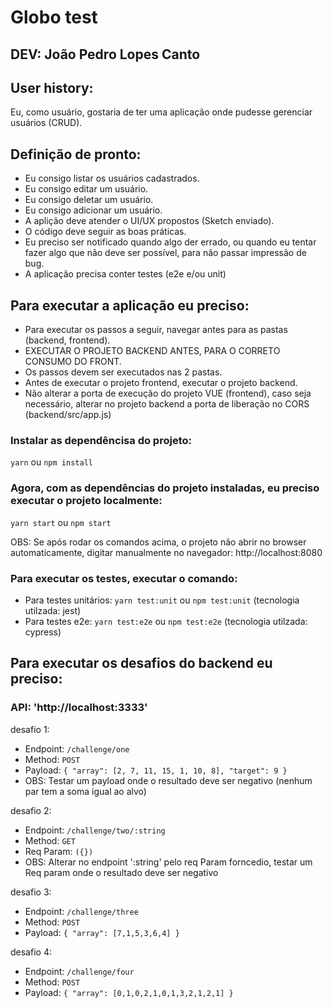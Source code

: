 # Globo test

## DEV: João Pedro Lopes Canto

## User history:

Eu, como usuário, gostaria de ter uma aplicação onde pudesse gerenciar usuários (CRUD).

## Definição de pronto:

- Eu consigo listar os usuários cadastrados.
- Eu consigo editar um usuário.
- Eu consigo deletar um usuário.
- Eu consigo adicionar um usuário.
- A aplição deve atender o UI/UX propostos (Sketch enviado).
- O código deve seguir as boas práticas.
- Eu preciso ser notificado quando algo der errado, ou quando eu tentar fazer algo que não deve ser possível, para não passar impressão de bug.
- A aplicação precisa conter testes (e2e e/ou unit)

## Para executar a aplicação eu preciso:

- Para executar os passos a seguir, navegar antes para as pastas (backend, frontend).
- EXECUTAR O PROJETO BACKEND ANTES, PARA O CORRETO CONSUMO DO FRONT.
- Os passos devem ser executados nas 2 pastas.
- Antes de executar o projeto frontend, executar o projeto backend.
- Não alterar a porta de execução do projeto VUE (frontend), caso seja necessário, alterar no projeto backend a porta de liberação no CORS (backend/src/app.js)

### Instalar as dependêncisa do projeto:

`yarn` ou `npm install`

### Agora, com as dependências do projeto instaladas, eu preciso executar o projeto localmente:

`yarn start` ou `npm start`

OBS: Se após rodar os comandos acima, o projeto não abrir no browser automaticamente, digitar manualmente no navegador: http://localhost:8080

### Para executar os testes, executar o comando:

- Para testes unitários: `yarn test:unit` ou `npm test:unit` (tecnologia utilzada: jest)
- Para testes e2e: `yarn test:e2e` ou `npm test:e2e` (tecnologia utilzada: cypress)

## Para executar os desafios do backend eu preciso:

### API: 'http://localhost:3333'

desafio 1:

- Endpoint: `/challenge/one`
- Method: `POST`
- Payload: `{ "array": [2, 7, 11, 15, 1, 10, 8], "target": 9 }`
- OBS: Testar um payload onde o resultado deve ser negativo (nenhum par tem a soma igual ao alvo)

desafio 2:

- Endpoint: `/challenge/two/:string`
- Method: `GET`
- Req Param: `({})`
- OBS: Alterar no endpoint ':string' pelo req Param forncedio, testar um Req param onde o resultado deve ser negativo

desafio 3:

- Endpoint: `/challenge/three`
- Method: `POST`
- Payload: `{ "array": [7,1,5,3,6,4] }`

desafio 4:

- Endpoint: `/challenge/four`
- Method: `POST`
- Payload: `{ "array": [0,1,0,2,1,0,1,3,2,1,2,1] }`
